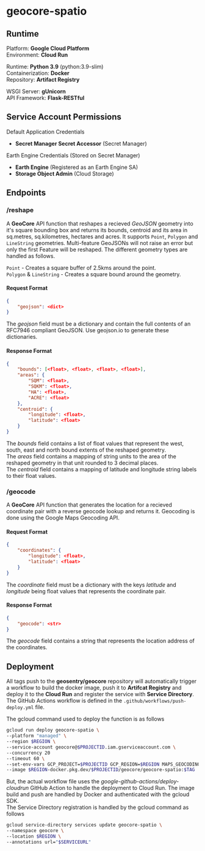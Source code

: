 # geocore-spatio

## Runtime
Platform: **Google Cloud Platform**  
Environment: **Cloud Run**  

Runtime: **Python 3.9** (python:3.9-slim)  
Containerization: **Docker**  
Repository: **Artifact Registry**

WSGI Server: **gUnicorn**  
API Framework: **Flask-RESTful**  

## Service Account Permissions
Default Application Credentials
- **Secret Manager Secret Accessor** (Secret Manager)  

Earth Engine Credentials (Stored on Secret Manager)
- **Earth Engine** (Registered as an Earth Engine SA)
- **Storage Object Admin** (Cloud Storage)

## Endpoints

### /reshape
A **GeoCore** API function that reshapes a recieved *GeoJSON* geometry into it's square bounding box and returns its bounds, centroid and its area in sq.metres, sq.kilometres, hectares and acres. It supports ``Point``, ``Polygon`` and ``LineString`` geometries. Multi-feature GeoJSONs will not raise an error but only the first Feature will be reshaped. The different geometry types are handled as follows.

``Point`` - Creates a square buffer of 2.5kms around the point.  
``Polygon`` & ``LineString`` - Creates a square bound around the geometry.

#### Request Format
```json
{
    "geojson": <dict>
}
```
The *geojson* field must be a dictionary and contain the full contents of an RFC7946 compliant GeoJSON. Use geojson.io to generate these dictionaries.

#### Response Format
```json
{
    "bounds": [<float>, <float>, <float>, <float>],
    "areas": {
        "SQM": <float>,
        "SQKM": <float>,
        "HA": <float>,
        "ACRE": <float>
    },
    "centroid": {
        "longitude": <float>,
        "latitude": <float>
    }
}
```
The *bounds* field contains a list of float values that represent the west, south, east and north bound extents of the reshaped geometry.    
The *areas* field contains a mapping of string units to the area of the reshaped geometry in that unit rounded to 3 decimal places.  
The *centroid* field contains a mapping of latitude and longitude string labels to their float values.

### /geocode
A **GeoCore** API function that generates the location for a recieved coordinate pair with a reverse geocode lookup and returns it. Geocoding is done using the Google Maps Geocoding API.

#### Request Format
```json
{
    "coordinates": {
        "longitude": <float>,
        "latitude": <float>
    }
}
```
The *coordinate* field must be a dictionary with the keys *latitude* and *longitude* being float values that represents the coordinate pair.

#### Response Format
```json
{
    "geocode": <str>
}
```
The *geocode* field contains a string that represents the location address of the coordinates.

## Deployment
All tags push to the **geosentry/geocore** repository will automatically trigger a workflow to build the docker image, push it to **Artifcat Registry** and deploy it to the **Cloud Run** and register the service with **Service Directory**.  
 The GitHub Actions workflow is defined in the ``.github/workflows/push-deploy.yml`` file.

The gcloud command used to deploy the function is as follows
```bash
gcloud run deploy geocore-spatio \
--platform "managed" \
--region $REGION \
--service-account geocore@$PROJECTID.iam.gserviceaccount.com \
--concurrency 20
--timeout 60 \
--set-env-vars GCP_PROJECT=$PROJECTID GCP_REGION=$REGION MAPS_GEOCODING_APIKEY=$MAPSAPIKEY \
--image $REGION-docker.pkg.dev/$PROJECTID/geocore/geocore-spatio:$TAG 
```

But, the actual workflow file uses the *google-github-actions/deploy-cloudrun* GitHub Action to handle the deployment to Cloud Run. The image build and push are handled by Docker and authenticated with the gcloud SDK.   
The Service Directory registration is handled by the gcloud command as follows
```bash
gcloud service-directory services update geocore-spatio \
--namespace geocore \
--location $REGION \
--annotations url="$SERVICEURL"
```
